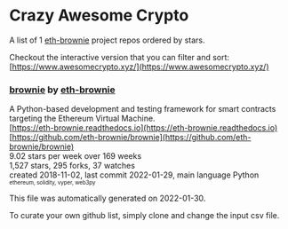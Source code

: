 # Crazy Awesome Crypto
A list of 1 [eth-brownie](https://github.com/eth-brownie) project repos ordered by stars.  

Checkout the interactive version that you can filter and sort: 
[https://www.awesomecrypto.xyz/](https://www.awesomecrypto.xyz/)  


### [brownie](https://github.com/eth-brownie/brownie) by [eth-brownie](https://github.com/eth-brownie)  
A Python-based development and testing framework for smart contracts targeting the Ethereum Virtual Machine.  
[https://eth-brownie.readthedocs.io](https://eth-brownie.readthedocs.io)  
[https://github.com/eth-brownie/brownie](https://github.com/eth-brownie/brownie)  
9.02 stars per week over 169 weeks  
1,527 stars, 295 forks, 37 watches  
created 2018-11-02, last commit 2022-01-29, main language Python  
<sub><sup>ethereum, solidity, vyper, web3py</sup></sub>


This file was automatically generated on 2022-01-30.  

To curate your own github list, simply clone and change the input csv file.  